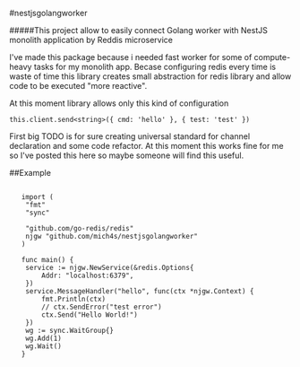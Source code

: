 #nestjsgolangworker

#####This project allow to easily connect Golang worker with NestJS monolith application by Reddis microservice

I've made this package because i needed fast worker for some of compute-heavy tasks for my monolith app. Becase configuring redis every time is waste of time
this library creates small abstraction for redis library and allow code to be executed "more reactive".

At this moment library allows only this kind of configuration

```this.client.send<string>({ cmd: 'hello' }, { test: 'test' })```

First big TODO is for sure creating universal standard for channel declaration and some code refactor. At this moment this works fine for me so I've posted this here so maybe someone will find this useful.



##Example
```package main
   
   import (
   	"fmt"
   	"sync"
   
   	"github.com/go-redis/redis"
   	njgw "github.com/mich4s/nestjsgolangworker"
   )
   
   func main() {
   	service := njgw.NewService(&redis.Options{
   		Addr: "localhost:6379",
   	})
   	service.MessageHandler("hello", func(ctx *njgw.Context) {
   		fmt.Println(ctx)
   		// ctx.SendError("test error")
   		ctx.Send("Hello World!")
   	})
   	wg := sync.WaitGroup{}
   	wg.Add(1)
   	wg.Wait()
   }
```
